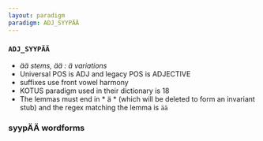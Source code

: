 ```yaml
---
layout: paradigm
paradigm: ADJ_SYYPÄÄ
---
```

### ` ADJ_SYYPÄÄ `

* _ää stems, ää : ä variations_
* Universal POS is ADJ and legacy POS is ADJECTIVE
* suffixes use front vowel harmony
* KOTUS paradigm used in their dictionary is 18
* The lemmas must end in * ä * (which will be deleted to form an invariant stub) and the regex matching the lemma is ` ää `

### syypÄÄ wordforms


